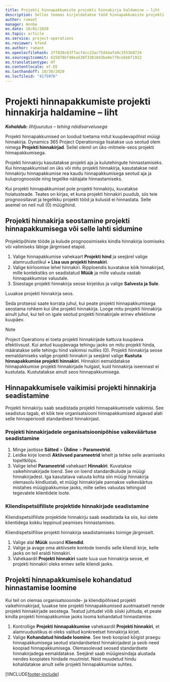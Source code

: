```yaml
---
title: Projekti hinnapakkumiste projekti hinnakirja haldamine – liht
description: Selles teemas kirjeldatakse tööd hinnapakkumiste projekti hinnakirjadega. (Sales)
author: rumant
manager: Annbe
ms.date: 10/01/2020
ms.topic: article
ms.service: project-operations
ms.reviewer: kfend
ms.author: rumant
ms.openlocfilehash: 2ff830c63f7acf4cc23ac75d44afa9c3553b8724
ms.sourcegitcommit: 625878bf48ea530f3381843be0e778cebbbf1922
ms.translationtype: HT
ms.contentlocale: et-EE
ms.lasthandoff: 10/30/2020
ms.locfileid: "4175976"
---
```

# <a name="manage-project-price-lists-on-project-quotes---lite"></a>Projekti hinnapakkumiste projekti hinnakirja haldamine – liht

_**Kohaldub:** lihtjuurutus – tehing näidisarvelusega_

Projekti hinnapakkumised on loodud toetama mitut kuupäevapõhist müügi hinnakirja. Dynamics 365 Project Operationsiga lisatakse uus seotud olem nimega **Projekti hinnakirjad**. Sellel olemil on üks-mitmele-seos projekti hinnapakkumisega.

Projekti hinnakirju kasutatakse projekti aja ja kulutehingute hinnastamiseks. Kui hinnapakkumisel on üks või mitu projekti hinnakirja, kasutatakse neid hinnakirju hinnapakkumise rea kaudu hinnapakkumisega seotud aja ja kuluprognooside ning tegelike näitajate hinnastamiseks.

Kui projekti hinnapakkumisel pole projekti hinnakirju, kuvatakse hoiatusteade. Teates on kirjas, et kuna projekti hinnakiri puudub, siis teie prognoositavat ja tegelikku projekti tööd ja kulusid ei hinnastata. Selle asemel on neil null (0) müügihind.

## <a name="associate-or-disassociate-a-project-price-list-on-a-project-quote"></a>Projekti hinnakirja seostamine projekti hinnapakkumisega või selle lahti sidumine

Projektipõhiste tööde ja kulude prognoosimiseks kindla hinnakirja loomiseks või valimiseks läbige järgmised etapid.

1. Valige hinnapakkumise vahekaart **Projekti hind** ja seejärel valige alamruudustikul **+ Lisa uus projekti hinnakiri**.
2. Valige kiirloomise lehel hinnakiri. Ripploendis kuvatakse kõik hinnakirjad, mille kontekstiks on seadistatud **Müük** ja mille valuuta vastab hinnapakkumise valuutale.
4. Sisestage projekti hinnakirja seose kirjeldus ja valige **Salvesta ja Sule**.

Luuakse projekti hinnakirja seos.

Seda protsessi saate korrata juhul, kui peate projekti hinnapakkumisega seostama rohkem kui ühe projekti hinnakirja. Looge mitu projekti hinnakirja ainult juhul, kui teil on igale seotud projekti hinnakirjale erinev efektiivne kuupäev.

> [!NOTE]
> Project Operations ei toeta projekti hinnakirjade kattuva kuupäeva efektiivsust. Kui antud kuupäevaga tehingu jaoks on mitu projekti hinda, määratakse selle tehingu hind vaikimisi nulliks (0).
Projekti hinnakirja seose eemaldamiseks valige projekti hinnakiri ja seejärel valige **Kustuta hinnapakkumise projekti hinnakiri**. Hinnakiri eemaldatakse hinnapakkumise projekti hinnakirjade hulgast, kuid hinnakirja iseennast ei kustutata. Kustutatakse ainult seos hinnapakkumisega.

## <a name="set-up-default-project-price-lists-on-a-quote"></a>Hinnapakkumisele vaikimisi projekti hinnakirja seadistamine

Projekti hinnakirju saab seadistada projekti hinnapakkumisele vaikimisi. See seadistus tagab, et kõik teie organisatsiooni hinnapakkumised algavad alati selle hinnaperioodi standardsest hinnakirjast.

### <a name="set-up-organizational-default-for-project-price-lists"></a>Projekti hinnakirjadele organisatsioonipõhise vaikeväärtuse seadistamine

1. Minge jaotisse **Sätted** > **Üldine** > **Parameetrid**.
2. Leidke kirje loendi **Aktiivsed parameetrid** lehelt ja tehke selle avamiseks topeltklõps. 
3. Valige lehel **Parameetrid** vahekaart **Hinnakiri**. Kuvatakse vaikehinnakirjade loend. See on loend standardkulude ja müügi hinnakirjadest. Iga kasutatava valuuta kohta siin müügi hinnakirja olemasolu kindlustab, et müügi hinnakirjale pannakse vaikeväärtus mistahes müügipakkumise jaoks, mille selles valuutas tehinguid tegevatele klientidele loote.

### <a name="set-up-customer-specific-project-price-lists"></a>Kliendispetsiifiliste projektide hinnakirjade seadistamine

Kliendispetsiifiliste projektide hinnakirju saab seadistada ka siis, kui olete klientidega kokku leppinud peamises hinnastamises.

Kliendispetsiifilise projekti hinnakirja seadistamiseks toimige järgmiselt.

1. Valige alal **Müük** suvand **Kliendid**.
2. Valige ja avage oma aktiivsete kontode loendis selle kliendi kirje, kelle jaoks on teil eraldi hinnakiri.
3. Vahekaardil **Projekti hinnakiri** saate luua uue hinnakirja seose, et projekti hinnakiri oleks erinev selle kliendi jaoks.

## <a name="create-custom-pricing-on-a-project-quote"></a>Projekti hinnapakkumisele kohandatud hinnastamise loomine

Kui teil on olemas organisatsioonide- ja kliendipõhised projekti vaikehinnakirjad, luuakse teie projekti hinnapakkumised auotmaatselt nende projekti hinnakirjade seostega. Teatud juhtudel võib siiski juhtuda, et peate kindla projekti hinnapakkumise jaoks looma kohandatud hinnastamise. 

1. Kontrollige **Projekti hinnapakkumise** vahekaardil **Projekti hinnakiri**, et alamruudustikus ei oleks valitud konkreetset hinnakirja kirjet.
2. Valige **Kohandatud hindade loomine**. See teeb koopiad kõigist praegu hinnapakkumisega seotud standardsetest hinnakirjadest ja seob need koopiad hinnapakkumisega. Olemasolevad seosed standardsete hinnakirjadega eemaldatakse. Seejärel saab müügiesindaja alustada nendes koopiates hindade muutmist. Neid muudetud hindu kohaldatakse ainult selle projekti hinnapakkumise suhtes.


[!INCLUDE[footer-include](../../includes/footer-banner.md)]